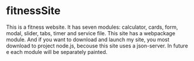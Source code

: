 # fitnessSite
This is a fitness website. It has seven modules: calculator, cards, form, modal, slider, tabs, timer and service file. This site has a webpackage module. 
And if you want to download and launch my site, you most download to project node.js, becouse this site uses a json-server. In future е each module will be separately painted. 
